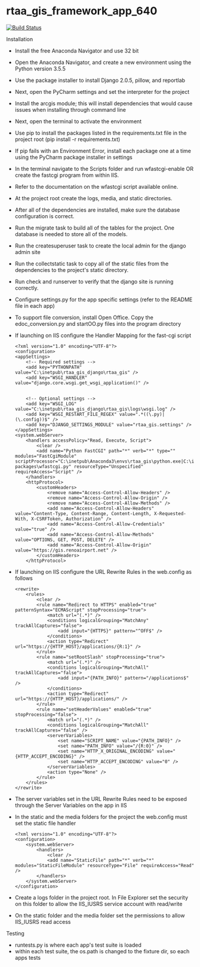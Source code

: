 # rtaa_gis_framework_app_640
[![Build Status](https://travis-ci.org/Ricardh522/rtaa_gis.svg?branch=master)](https://travis-ci.org/Ricardh522/rtaa_gis)

Installation

- Install the free Anaconda Navigator and use 32 bit

- Open the Anaconda Navigator, and create a new environment using the Python version 3.5.5

- Use the package installer to install Django 2.0.5, pillow, and reportlab

- Next, open the PyCharm settings and set the interpreter for the project

- Install the arcgis module; this will install dependencies that would cause issues when installing through command line

- Next, open the terminal to activate the environment

- Use pip to install the packages listed in the requirements.txt file in the project root (pip install -r requirements.txt)

- If pip fails with an Environment Error, install each package one at a time using the PyCharm package installer in settings

- In the terminal navigate to the Scripts folder and run wfastcgi-enable OR create the fastcgi program from within IIS.

- Refer to the documentation on the wfastcgi script available online.

- At the project root create the logs, media, and static directories.

- After all of the dependencies are installed, make sure the database configuration is correct.

- Run the migrate task to build all of the tables for the project.  One database is needed to store all of the models.

- Run the createsuperuser task to create the local admin for the django admin site

- Run the collectstatic task to copy all of the static files from the dependencies to the project's static directory.

- Run check and runserver to verify that the django site is running correctly.

- Configure settings.py for the app specific settings (refer to the README file in each app)

- To support file conversion, install Open Office.  Copy the edoc_conversion.py and startOO.py files into the program directory

- If launching on IIS configure the Handler Mapping for the fast-cgi script
    ```
    <?xml version="1.0" encoding="UTF-8"?>
    <configuration>
	<appSettings>
	    <!-- Required settings -->
	    <add key="PYTHONPATH" value="C:\inetpub\rtaa_gis_django\rtaa_gis" />
	    <add key="WSGI_HANDLER" value="django.core.wsgi.get_wsgi_application()" />


	    <!-- Optional settings -->
	    <add key="WSGI_LOG" value="C:\inetpub\rtaa_gis_django\rtaa_gis\logs\wsgi.log" />
	    <add key="WSGI_RESTART_FILE_REGEX" value=".*((\.py)|(\.config))$" />
	    <add key="DJANGO_SETTINGS_MODULE" value="rtaa_gis.settings" />
	</appSettings>
    <system.webServer>
        <handlers accessPolicy="Read, Execute, Script">
        	<clear />
            <add name="Python FastCGI" path="*" verb="*" type="" modules="FastCgiModule" scriptProcessor="C:\inetpub\Anaconda3\envs\rtaa_gis\python.exe|C:\inetpub\Anaconda3\envs\rtaa_gis\Lib\site-packages\wfastcgi.py" resourceType="Unspecified" requireAccess="Script" />
        </handlers>
        <httpProtocol>
            <customHeaders>
                <remove name="Access-Control-Allow-Headers" />
                <remove name="Access-Control-Allow-Origin" />
                <remove name="Access-Control-Allow-Methods" />
                <add name="Access-Control-Allow-Headers" value="Content-Type, Content-Range, Content-Length, X-Requested-With, X-CSRFToken, Authorization" />
                <add name="Access-Control-Allow-Credentials" value="true" />
                <add name="Access-Control-Allow-Methods" value="OPTIONS, GET, POST, DELETE" />
                <add name="Access-Control-Allow-Origin" value="https://gis.renoairport.net" />
            </customHeaders>
        </httpProtocol>

    ```
- If launching on IIS configure the URL Rewrite Rules in the web.config as follows
    ```
    <rewrite>
        <rules>
            <clear />
            <rule name="Redirect to HTTPS" enabled="true" patternSyntax="ECMAScript" stopProcessing="true">
                <match url="(.*)" />
                <conditions logicalGrouping="MatchAny" trackAllCaptures="false">
                    <add input="{HTTPS}" pattern="^OFF$" />
                </conditions>
                <action type="Redirect" url="https://{HTTP_HOST}/applications/{R:1}" />
            </rule>
            <rule name="setRootSlash" stopProcessing="true">
                <match url="(.*)" />
                <conditions logicalGrouping="MatchAll" trackAllCaptures="false">
                    <add input="{PATH_INFO}" pattern="/applications$" />
                </conditions>
                <action type="Redirect" url="https://{HTTP_HOST}/applications/" />
            </rule>
            <rule name="setHeaderValues" enabled="true" stopProcessing="false">
                <match url="(.*)" />
                <conditions logicalGrouping="MatchAll" trackAllCaptures="false" />
                <serverVariables>
                    <set name="SCRIPT_NAME" value="{PATH_INFO}" />
                    <set name="PATH_INFO" value="/{R:0}" />
                    <set name="HTTP_X_ORIGINAL_ENCODING" value="{HTTP_ACCEPT_ENCODING}" />
                    <set name="HTTP_ACCEPT_ENCODING" value="0" />
                </serverVariables>
                <action type="None" />
            </rule>
        </rules>
    </rewrite>
    ```

- The server variables set in the URL Rewrite Rules need to be exposed through the Server Variables on the app in IIS

- In the static and the media folders for the project the web.config must set the static file handler
    ```
    <?xml version="1.0" encoding="UTF-8"?>
    <configuration>
        <system.webServer>
            <handlers>
                <clear />
                <add name="StaticFile" path="*" verb="*" modules="StaticFileModule" resourceType="File" requireAccess="Read" />
            </handlers>
        </system.webServer>
    </configuration>
    ```         

- Create a logs folder in the project root.  In File Explorer set the security on this folder to allow the IIS_IUSRS 
service account with read/write

- On the static folder and the media folder set the permissions to allow IIS_IUSRS read access

Testing

- runtests.py is where each app's test suite is loaded
- within each test suite, the os.path is changed to the fixture dir, so each apps tests 


